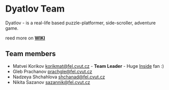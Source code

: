 # Dyatlov Team

Dyatlov - is a real-life based puzzle-platformer, side-scroller, adventure game.

reed more on **[WIKI](https://gitlab.fel.cvut.cz/B231_B4B39HRY/team07/-/wikis)**


## Team members

* Matvei Korikov <korikmat@fel.cvut.cz> - **Team Leader** - Huge [Inside](https://en.wikipedia.org/wiki/Inside_(video_game)) fan :)
* Gleb Prachanov <prachgle@fel.cvut.cz>
* Nadzeya Shchahlova <shchanad@fel.cvut.cz>
* Nikita Sazanov <sazannik@fel.cvut.cz>
